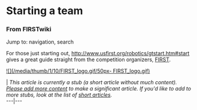 # Starting a team

### From FIRSTwiki

Jump to: navigation, search

For those just starting out,
<http://www.usfirst.org/robotics/gtstart.htm#start> gives a great guide
straight from the competition organizers, [FIRST](FIRST "FIRST" ).

[![](/media/thumb/1/10/FIRST_logo.gif/50px-
FIRST_logo.gif)](Image:FIRST_logo.gif "" )

|  _This article is currently a stub (a short article without much content).
[Please add more
content](http://www.firstwiki.net/index.php?title=Starting_a_team&action=edit
"http://www.firstwiki.net/index.php?title=Starting_a_team&action=edit" ) to
make a significant article. If you'd like to add to more stubs, look at the
list of [short articles](Special:Shortpages "Special:Shortpages"
)._  
---|---  
  
